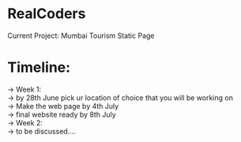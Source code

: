 # RealCoders
Current Project: Mumbai Tourism Static Page

# Timeline:
-> Week 1:  
-> by 28th June pick ur location of choice that you will be working on  
-> Make the web page by 4th July  
-> final website ready by 8th July  
-> Week 2:  
-> to be discussed....  

